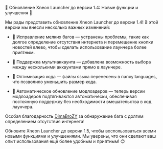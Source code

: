 🎉 Обновление Xneon Launcher до версии 1.4: Новые функции и улучшения 🚀

Мы рады представить обновление Xneon Launcher до версии 1.4! В этой версии мы внесли несколько важных изменений:

- 🔧 Исправление мелких багов — устранены проблемы, такие как долгое определение отсутствия интернета и перемещение кнопки новостей влево, чтобы сделать использование лаунчера более приятным.

- 👥 Поддержка мультиаккаунта — добавлена возможность выбора между несколькими аккаунтами прямо в лаунчере.

- 📂 Оптимизация кода — файлы языка перенесены в папку languages, что позволило уменьшить размер кода.

- 🔄 Автоматическое обновление модлоадеров — теперь версии модлоадеров подтягиваются автоматически, обеспечивая постоянную поддержку без необходимости вмешательства в код лаунчера.

Особая благодарность [DimaBroZY](https://github.com/DimaBroZY) за обнаружение бага с долгим определением отсутствия интернета!

Обновите Xneon Launcher до версии 1.5, чтобы воспользоваться всеми новыми функциями и улучшениями. Мы уверены, что они сделают ваш опыт использования ещё более удобным и приятным! 😊
